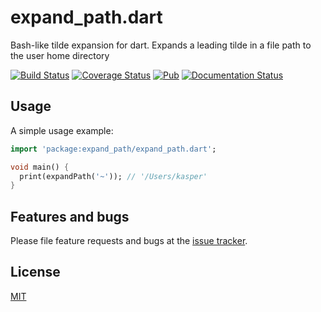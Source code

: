 # expand_path.dart

Bash-like tilde expansion for dart. Expands a leading tilde in a file path to the user home directory

[![Build Status](https://travis-ci.org/kasperpeulen/expand_path.dart.svg?branch=master)](https://travis-ci.org/kasperpeulen/expand_path.dart)
[![Coverage Status](https://coveralls.io/repos/kasperpeulen/expand_path.dart/badge.svg?branch=master&service=github)](https://coveralls.io/github/kasperpeulen/expand_path.dart?branch=master)
[![Pub](https://img.shields.io/pub/v/expand_path.svg)](https://pub.dartlang.org/packages/expand_path)
[![Documentation Status](https://img.shields.io/badge/dartdocs-latest-blue.svg)](http://pip.pypa.io/en/stable/?badge=stable)

## Usage

A simple usage example:

```dart
import 'package:expand_path/expand_path.dart';

void main() {
  print(expandPath('~')); // '/Users/kasper'
}

```

## Features and bugs

Please file feature requests and bugs at the [issue tracker][tracker].

## License

[MIT][license]

[tracker]: https://github.com/kasperpeulen/expand_path

[license]: LICENSE


